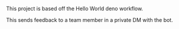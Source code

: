 This project is based off the Hello World deno workflow.

This sends feedback to a team member in a private DM with the bot.